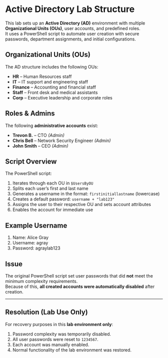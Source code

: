 # Active Directory Lab Structure

This lab sets up an **Active Directory (AD)** environment with multiple **Organizational Units (OUs)**, user accounts, and predefined roles.  
It uses a PowerShell script to automate user creation with secure passwords, department assignments, and initial configurations.

## Organizational Units (OUs)
The AD structure includes the following OUs:

- **HR** – Human Resources staff  
- **IT** – IT support and engineering staff  
- **Finance** – Accounting and financial staff  
- **Staff** – Front desk and medical assistants  
- **Corp** – Executive leadership and corporate roles  

## Roles & Admins
The following **administrative accounts** exist:

- **Trevon B.** – CTO *(Admin)*  
- **Chris Bell** – Network Security Engineer *(Admin)*  
- **John Smith** – CEO *(Admin)*  

## Script Overview
The PowerShell script:

1. Iterates through each OU in `$UsersByOU`
2. Splits each user’s first and last name
3. Generates a username in the format: `firstinitiallastname` (lowercase)
4. Creates a default password: `username + "lab123"`
5. Assigns the user to their respective OU and sets account attributes
6. Enables the account for immediate use

## Example Username

1. Name: Alice Gray
2. Username: agray
3. Password: agraylab123

## Issue
The original PowerShell script set user passwords that did **not** meet the minimum complexity requirements.  
Because of this, **all created accounts were automatically disabled** after creation.

---

## Resolution (Lab Use Only)
For recovery purposes in this **lab environment only**:
1. Password complexity was temporarily disabled.  
2. All user passwords were reset to `1234567`.  
3. Each account was manually enabled.  
4. Normal functionality of the lab environment was restored.
